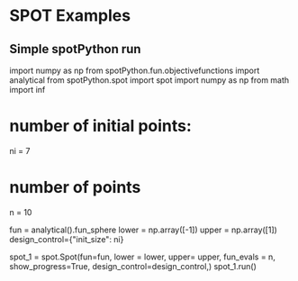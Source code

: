 # SPOT Examples

## Simple spotPython run

import numpy as np
from spotPython.fun.objectivefunctions import analytical
from spotPython.spot import spot
import numpy as np
from math import inf
# number of initial points:
ni = 7
# number of points
n = 10

fun = analytical().fun_sphere
lower = np.array([-1])
upper = np.array([1])
design_control={"init_size": ni}

spot_1 = spot.Spot(fun=fun,
            lower = lower,
            upper= upper,
            fun_evals = n,
            show_progress=True,
            design_control=design_control,)
spot_1.run()